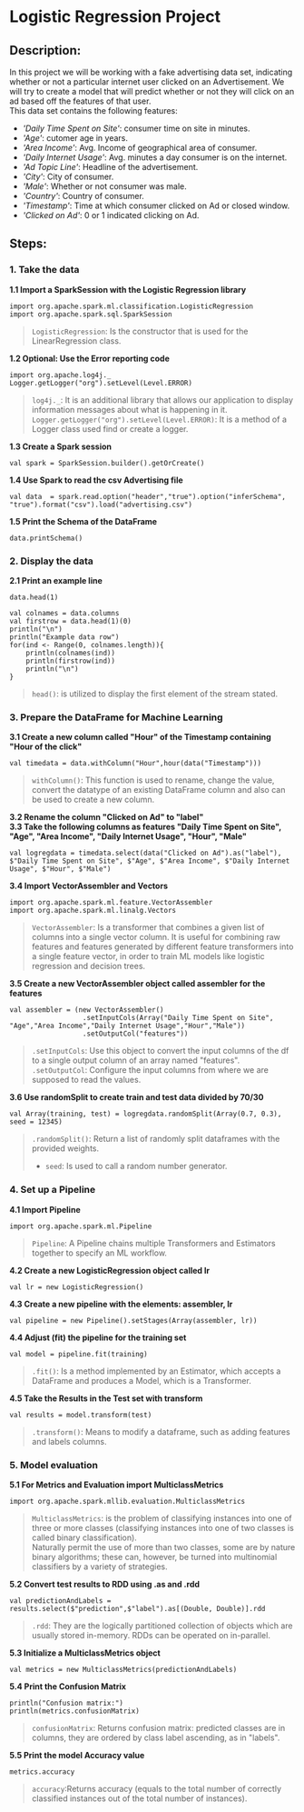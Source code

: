 # Logistic Regression Project  

## Description: 
In this project we will be working with a fake advertising data set, indicating whether or not a particular internet user clicked on an Advertisement. We will try to create a model that will predict whether or not they will click on an ad based off the features of that user.  
This data set contains the following features:  
* _'Daily Time Spent on Site'_: consumer time on site in minutes.  
* _'Age'_: cutomer age in years.  
* _'Area Income'_: Avg. Income of geographical area of consumer.  
* _'Daily Internet Usage'_: Avg. minutes a day consumer is on the internet.  
* _'Ad Topic Line'_: Headline of the advertisement.  
* _'City'_: City of consumer.  
* _'Male'_: Whether or not consumer was male.  
* _'Country'_: Country of consumer.  
* _'Timestamp'_: Time at which consumer clicked on Ad or closed window.  
* _'Clicked on Ad'_: 0 or 1 indicated clicking on Ad.  

## Steps:  
### 1. Take the data
**1.1 Import a SparkSession with the Logistic Regression library**  
~~~
import org.apache.spark.ml.classification.LogisticRegression
import org.apache.spark.sql.SparkSession
~~~  
> `LogisticRegression`: Is the constructor that is used for the LinearRegression class.

**1.2 Optional: Use the Error reporting code**  
~~~
import org.apache.log4j._
Logger.getLogger("org").setLevel(Level.ERROR)
~~~  
> `log4j._`: It is an additional library that allows our application to display information messages about what is happening in it.  
> `Logger.getLogger("org").setLevel(Level.ERROR)`: It is a method of a Logger class used find or create a logger.  

**1.3 Create a Spark session**  
~~~
val spark = SparkSession.builder().getOrCreate()
~~~  

**1.4 Use Spark to read the csv Advertising file**  
~~~
val data  = spark.read.option("header","true").option("inferSchema", "true").format("csv").load("advertising.csv")
~~~  

**1.5 Print the Schema of the DataFrame**  
~~~
data.printSchema()
~~~  

### 2. Display the data  
**2.1 Print an example line**  
~~~
data.head(1)

val colnames = data.columns
val firstrow = data.head(1)(0)
println("\n")
println("Example data row")
for(ind <- Range(0, colnames.length)){
    println(colnames(ind))
    println(firstrow(ind))
    println("\n")
}
~~~  
> `head()`: is utilized to display the first element of the stream stated.  

### 3. Prepare the DataFrame for Machine Learning  
**3.1 Create a new column called "Hour" of the Timestamp containing "Hour of the click"**  
~~~
val timedata = data.withColumn("Hour",hour(data("Timestamp")))
~~~  
> `withColumn()`: This function is used to rename, change the value, convert the datatype of an existing DataFrame column and also can be used to create a new column.  

**3.2 Rename the column "Clicked on Ad" to "label"**  
**3.3 Take the following columns as features "Daily Time Spent on Site", "Age", "Area Income", "Daily Internet Usage", "Hour", "Male"**  
~~~
val logregdata = timedata.select(data("Clicked on Ad").as("label"), $"Daily Time Spent on Site", $"Age", $"Area Income", $"Daily Internet Usage", $"Hour", $"Male")
~~~  

**3.4 Import VectorAssembler and Vectors**  
~~~
import org.apache.spark.ml.feature.VectorAssembler
import org.apache.spark.ml.linalg.Vectors
~~~  
> `VectorAssembler`: Is a transformer that combines a given list of columns into a single vector column. It is useful for combining raw features and features generated by different feature transformers into a single feature vector, in order to train ML models like logistic regression and decision trees.  

**3.5 Create a new VectorAssembler object called assembler for the features**  
~~~
val assembler = (new VectorAssembler()
                  .setInputCols(Array("Daily Time Spent on Site", "Age","Area Income","Daily Internet Usage","Hour","Male"))
                  .setOutputCol("features"))
~~~  
> `.setInputCols`: Use this object to convert the input columns of the df to a single output column of an array named "features".  
> `.setOutputCol`: Configure the input columns from where we are supposed to read the values.  

**3.6 Use randomSplit to create train and test data divided by 70/30**  
~~~
val Array(training, test) = logregdata.randomSplit(Array(0.7, 0.3), seed = 12345)
~~~  
> `.randomSplit()`: Return a list of randomly split dataframes with the provided weights.  
>   * `seed`: Is used to call a random number generator.  

### 4. Set up a Pipeline  
**4.1 Import Pipeline**  
~~~
import org.apache.spark.ml.Pipeline
~~~  
> `Pipeline`: A Pipeline chains multiple Transformers and Estimators together to specify an ML workflow.  

**4.2 Create a new LogisticRegression object called lr**    
~~~
val lr = new LogisticRegression()
~~~  

**4.3 Create a new pipeline with the elements: assembler, lr**  
~~~
val pipeline = new Pipeline().setStages(Array(assembler, lr))
~~~  

**4.4 Adjust (fit) the pipeline for the training set**  
~~~
val model = pipeline.fit(training)
~~~  
> `.fit()`: Is a method implemented by an Estimator, which accepts a DataFrame and produces a Model, which is a Transformer.  

**4.5 Take the Results in the Test set with transform**  
~~~
val results = model.transform(test)
~~~  
> `.transform()`: Means to modify a dataframe, such as adding features and labels columns.  

### 5. Model evaluation  
**5.1 For Metrics and Evaluation import MulticlassMetrics**  
~~~
import org.apache.spark.mllib.evaluation.MulticlassMetrics
~~~  
> `MulticlassMetrics`: is the problem of classifying instances into one of three or more classes (classifying instances into one of two classes is called binary classification).  
Naturally permit the use of more than two classes, some are by nature binary algorithms; these can, however, be turned into multinomial classifiers by a variety of strategies.  

**5.2 Convert test results to RDD using .as and .rdd**  
~~~
val predictionAndLabels = results.select($"prediction",$"label").as[(Double, Double)].rdd
~~~  
> `.rdd`: They are the logically partitioned collection of objects which are usually stored in-memory. RDDs can be operated on in-parallel.  

**5.3 Initialize a MulticlassMetrics object**  
~~~
val metrics = new MulticlassMetrics(predictionAndLabels)
~~~  

**5.4 Print the Confusion Matrix**  
~~~
println("Confusion matrix:")
println(metrics.confusionMatrix)
~~~  
> `confusionMatrix`: Returns confusion matrix: predicted classes are in columns, they are ordered by class label ascending, as in "labels".  

**5.5 Print the model Accuracy value**  
~~~
metrics.accuracy
~~~  
> `accuracy`:Returns accuracy (equals to the total number of correctly classified instances out of the total number of instances).  
